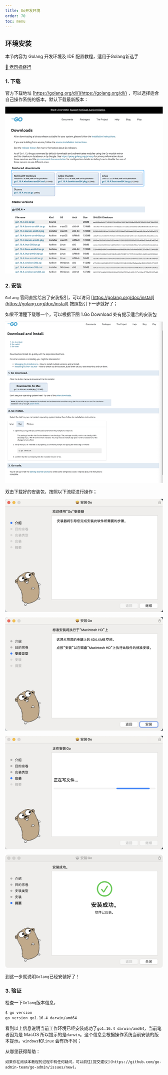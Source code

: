 ```yaml
---
title: Go开发环境
order: 70
toc: menu
---
```


## 环境安装

<Alert type="info">
本节内容为 Golang 开发环境及 IDE 配置教程，适用于Golang新选手
    
</Alert>

[🚪 老司机绕行](/guide/ksks)

### 1. 下载

官方下载地址 [https://golang.org/dl/](https://golang.org/dl/) ，可以选择适合自己操作系统的版本，默认下载最新版本：

![](https://raw.githubusercontent.com/wenjianzhang/image/master/img/godown.png)

### 2. 安装

`Golang` 官网直接给出了安装指引，可以访问 [https://golang.org/doc/install](https://golang.org/doc/install) 按照指引下一步就好了；

<Alert type="info">
如果不清楚下载哪一个，可以根据下图 1.Go Download 处有提示适合的安装包

</Alert>

![](https://raw.githubusercontent.com/wenjianzhang/image/master/img/go-install.png)

双击下载好的安装包，按照以下流程进行操作；

![](https://raw.githubusercontent.com/wenjianzhang/image/master/img/go-install-step1.png)

![](https://raw.githubusercontent.com/wenjianzhang/image/master/img/go-install-step2.png)

![](https://raw.githubusercontent.com/wenjianzhang/image/master/img/go-install-step3.png)

![](https://raw.githubusercontent.com/wenjianzhang/image/master/img/go-install-step4.png)

到这一步就说明`Golang`已经安装好了！

### 3. 验证

检查一下`Golang`版本信息，

```sh
$ go version
go version go1.16.4 darwin/amd64
```

看到以上信息说明当前工作环境已经安装成功了`go1.16.4 darwin/amd64`，当前笔者因为是 MacOS 所以提示的是`darwin`。这个信息会根据操作系统当前安装的版本提示。`windows`和`linux` 会有所不同；

<Alert type="warning">
    从哪里获得帮助：

    如果你在阅读本教程的过程中有任何疑问，可以前往[提交建议](https://github.com/go-admin-team/go-admin/issues/new)。


</Alert>
